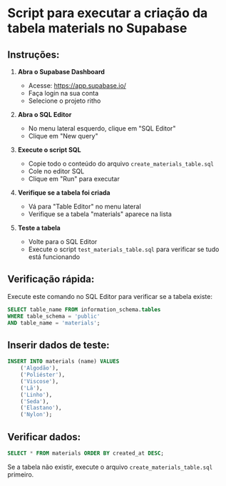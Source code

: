 # Script para executar a criação da tabela materials no Supabase

## Instruções:

1. **Abra o Supabase Dashboard**
   - Acesse: https://app.supabase.io/
   - Faça login na sua conta
   - Selecione o projeto ritho

2. **Abra o SQL Editor**
   - No menu lateral esquerdo, clique em "SQL Editor"
   - Clique em "New query"

3. **Execute o script SQL**
   - Copie todo o conteúdo do arquivo `create_materials_table.sql`
   - Cole no editor SQL
   - Clique em "Run" para executar

4. **Verifique se a tabela foi criada**
   - Vá para "Table Editor" no menu lateral
   - Verifique se a tabela "materials" aparece na lista

5. **Teste a tabela**
   - Volte para o SQL Editor
   - Execute o script `test_materials_table.sql` para verificar se tudo está funcionando

## Verificação rápida:

Execute este comando no SQL Editor para verificar se a tabela existe:

```sql
SELECT table_name FROM information_schema.tables 
WHERE table_schema = 'public' 
AND table_name = 'materials';
```

## Inserir dados de teste:

```sql
INSERT INTO materials (name) VALUES 
    ('Algodão'),
    ('Poliéster'),
    ('Viscose'),
    ('Lã'),
    ('Linho'),
    ('Seda'),
    ('Elastano'),
    ('Nylon');
```

## Verificar dados:

```sql
SELECT * FROM materials ORDER BY created_at DESC;
```

Se a tabela não existir, execute o arquivo `create_materials_table.sql` primeiro.
